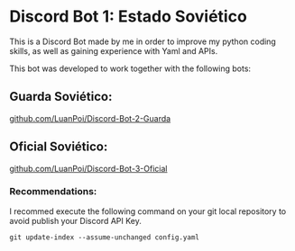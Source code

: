 # Discord Bot 1: Estado Soviético
This is a Discord Bot made by me in order to improve my python coding skills, as well as gaining experience with Yaml and APIs.

This bot was developed to work together with the following bots:
## Guarda Soviético:
  [github.com/LuanPoi/Discord-Bot-2-Guarda](https://github.com/LuanPoi/Discord-Bot-2-Guarda)

## Oficial Soviético:
  [github.com/LuanPoi/Discord-Bot-3-Oficial](https://github.com/LuanPoi/Discord-Bot-3-Oficial)

### Recommendations:
I recommed execute the following command on your git local repository to avoid publish your Discord API Key.
```
git update-index --assume-unchanged config.yaml
```
